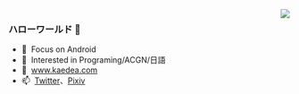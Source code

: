 <img align="right" src="https://github-readme-stats.vercel.app/api?username=kaedea&show_icons=true&icon_color=CE1D2D&text_color=718096&bg_color=00000000&hide_title=true&hide_border=true" />


### ハローワールド 👋

- 🔭 &nbsp;Focus on Android
- 🌱 &nbsp;Interested in Programing/ACGN/日語
- 💬 &nbsp;www.kaedea.com
- 📫 &nbsp;[Twitter](https://twitter.com/kidhaibara)、[Pixiv](http://www.pixiv.net/member.php?id=1820813)
